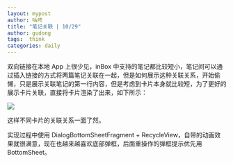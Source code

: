 ```yaml
---
layout: mypost
author: 咕咚
title: "笔记关联 | 10/29"
author: gudong
tags:  think
categories: daily
---
```

双向链接在本地 App 上很少见，inBox 中支持的笔记都比较短小，笔记间可以通过插入链接的方式将两篇笔记关联在一起，但是如何展示这种关联关系，开始偷懒，只是展示关联笔记的第一行内容，但是考虑到卡片本身就比较短，为了更好的展示卡片关联，直接将卡片渲染了出来，如下所示：

![](https://tva1.sinaimg.cn/large/008vxvgGly1h7mdurkaulj30u01uo427.jpg)

这样不同卡片的关联关系一面了然。

实现过程中使用 DialogBottomSheetFragment + RecycleView，自带的动画效果就很满意，现在也越来越喜欢底部弹框，后面重操作的弹框提示优先用 BottomSheet。


